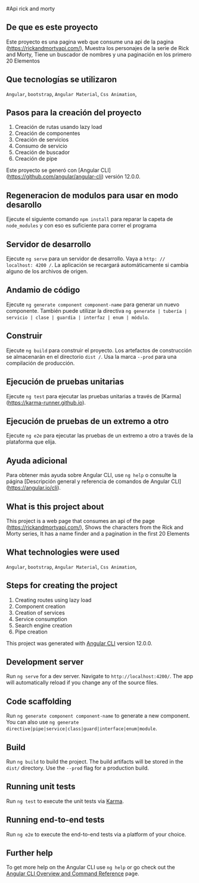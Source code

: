 
#Api rick and morty
## De que es este proyecto 
Este proyecto es una pagina web que consume una api de la pagina (https://rickandmortyapi.com/),
Muestra los personajes de la serie de Rick and Morty,
Tiene un buscador de nombres y una paginación en los primero 20 Elementos 

## Que tecnologías se utilizaron  
`Angular`,
`bootstrap`,
`Angular Material`,
`Css Animation`,

## Pasos para la creación del proyecto  
1. Creación de rutas usando lazy load
2. Creación de componentes 
3. Creación de servicios 
4. Consumo de servicio
5. Creación de buscador
6. Creación de pipe 


Este proyecto se generó con [Angular CLI] (https://github.com/angular/angular-cli) versión 12.0.0.

## Regeneracion de modulos para usar en modo desarollo 
Ejecute el siguiente comando `npm install` para reparar la capeta de `node_modules` y con eso es suficiente para correr el programa 

## Servidor de desarrollo

Ejecute `ng serve` para un servidor de desarrollo. Vaya a `http: // localhost: 4200 /`. La aplicación se recargará automáticamente si cambia alguno de los archivos de origen.

## Andamio de código

Ejecute `ng generate component component-name` para generar un nuevo componente. También puede utilizar la directiva `ng generate | tubería | servicio | clase | guardia | interfaz | enum | módulo`.

## Construir

Ejecute `ng build` para construir el proyecto. Los artefactos de construcción se almacenarán en el directorio `dist /`. Usa la marca `--prod` para una compilación de producción.

## Ejecución de pruebas unitarias

Ejecute `ng test` para ejecutar las pruebas unitarias a través de [Karma] (https://karma-runner.github.io).

## Ejecución de pruebas de un extremo a otro

Ejecute `ng e2e` para ejecutar las pruebas de un extremo a otro a través de la plataforma que elija.

## Ayuda adicional

Para obtener más ayuda sobre Angular CLI, use `ng help` o consulte la página [Descripción general y referencia de comandos de Angular CLI] (https://angular.io/cli).



## What is this project about
This project is a web page that consumes an api of the page (https://rickandmortyapi.com/),
Shows the characters from the Rick and Morty series,
It has a name finder and a pagination in the first 20 Elements

## What technologies were used
`Angular`,
`bootstrap`,
`Angular Material`,
`Css Animation`,

## Steps for creating the project
1. Creating routes using lazy load
2. Component creation
3. Creation of services
4. Service consumption
5. Search engine creation
6. Pipe creation

This project was generated with [Angular CLI](https://github.com/angular/angular-cli) version 12.0.0.

## Development server

Run `ng serve` for a dev server. Navigate to `http://localhost:4200/`. The app will automatically reload if you change any of the source files.

## Code scaffolding

Run `ng generate component component-name` to generate a new component. You can also use `ng generate directive|pipe|service|class|guard|interface|enum|module`.

## Build

Run `ng build` to build the project. The build artifacts will be stored in the `dist/` directory. Use the `--prod` flag for a production build.

## Running unit tests

Run `ng test` to execute the unit tests via [Karma](https://karma-runner.github.io).

## Running end-to-end tests

Run `ng e2e` to execute the end-to-end tests via a platform of your choice.

## Further help

To get more help on the Angular CLI use `ng help` or go check out the [Angular CLI Overview and Command Reference](https://angular.io/cli) page.
